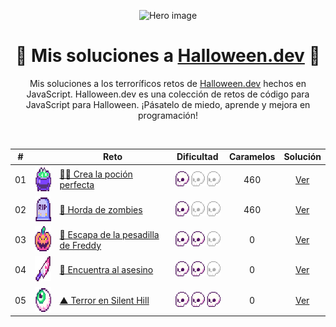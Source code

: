 <div align="center">

![Hero image](./assets/hero.avif)

# 🍭 Mis soluciones a [Halloween.dev](https://www.halloween.dev/) 🎃

Mis soluciones a los terroríficos retos de [Halloween.dev](https://www.halloween.dev/) hechos en JavaScript. Halloween.dev es una colección de retos de código para JavaScript para Halloween. ¡Pásatelo de miedo, aprende y mejora en programación!

</div>

<!-- ## 2024

<details>
  <summary>Retos</summary> -->

<br/>

  <table align="center">
		<thead>
			<tr>
				<th align="center">#</th>
				<th align="center"></th>
				<th>Reto</th>
				<th>Dificultad</th>
				<th>Caramelos</th>
				<th>Solución</th>
			</tr>
		</thead>
		<tbody>
			<tr>
				<td align="center">01</td>
				<td align="center"><img src="./assets/1.png" height="40"/></td>
				<td><a href="https://www.halloween.dev/retos/2024/1">🧙‍♀️ Crea la poción perfecta</a></td>
				<td align="center"><img src="./assets/easy.png" title="Fácil" height="24"/></td>
				<td align="center">460</td>
				<td align="center"><a href="./2024/01.md">Ver</a></td>
			</tr>
			<tr>
				<td align="center">02</td>
				<td align="center"><img src="./assets/2.png" height="40"/></td>
				<td><a href="https://www.halloween.dev/retos/2024/2">🧟 Horda de zombies</a></td>
				<td align="center"><img src="./assets/easy.png" title="Fácil" height="24"/></td>
				<td align="center">460</td>
				<td align="center"><a href="./2024/02.md">Ver</a></td>
			</tr>
			<tr>
				<td align="center">03</td>
				<td align="center"><img src="./assets/3.png" height="40"/></td>
				<td><a href="https://www.halloween.dev/retos/2024/3">🛌 Escapa de la pesadilla de Freddy</a></td>
				<td align="center"><img src="./assets/normal.png" title="Normal" height="24"/></td>
				<td align="center">0</td>
				<td align="center"><a href="./2024/03.md">Ver</a></td>
			</tr>
			<tr>
				<td align="center">04</td>
				<td align="center"><img src="./assets/4.png" height="40"/></td>
				<td><a href="https://www.halloween.dev/retos/2024/4">🔪 Encuentra al asesino</a></td>
				<td align="center"><img src="./assets/normal.png" title="Normal" height="24"/></td>
				<td align="center">0</td>
				<td align="center"><a href="./2024/04.md">Ver</a></td>
			</tr>
			<tr>
				<td align="center">05</td>
				<td align="center"><img src="./assets/5.png" height="40"/></td>
				<td><a href="https://www.halloween.dev/retos/2024/5">▲ Terror en Silent Hill</a></td>
				<td align="center"><img src="./assets/hard.png" title="Difícil" height="24"/></td>
				<td align="center">0</td>
				<td align="center"><a href="./2024/05.md">Ver</a></td>
			</tr>
		</tbody>
	</table>

<!-- </details> -->